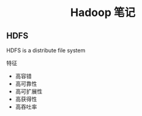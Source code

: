 # <div align="center">Hadoop 笔记</div>
## HDFS


HDFS is a distribute file system 


特征


- 高容错
- 高可靠性
- 高可扩展性
- 高获得性
- 高吞吐率
